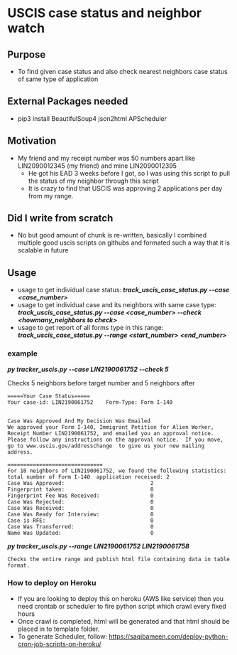 # USCIS case status and neighbor watch
## Purpose
  * To find given case status and also check nearest neighbors case status of same type of application
## External Packages needed
  * pip3 install BeautifulSoup4 json2html APScheduler
## Motivation
  * My friend and my receipt number was 50 numbers apart like LIN2090012345 (my friend) and mine LIN2090012395
    * He got his EAD 3 weeks before I got, so I was using this script to pull the status of my neighbor through this script
    * It is crazy to find that USCIS was approving 2 applications per day from my range.
## Did I write from scratch
  * No but good amount of chunk is re-written, basically I combined multiple good uscis scripts on githubs and formated such a way that it is scalable in future
## Usage
  * usage to get individual case status:
  ***track_uscis_case_status.py --case <case_number>***
  * usage to get individual case and its neighbors with same case type:
  ***track_uscis_case_status.py --case <case_number> --check  <howmany_neighbors to check>***
  * usage to get report of all forms type in this range:
  ***track_uscis_case_status.py --range  <start_number> <end_number>***
### example

***py tracker_uscis.py --case LIN2190061752 --check 5***

Checks 5 neighbors before target number and 5 neighbors after
```
=====Your Case Status=====
Your case-id: LIN2190061752    Form-Type: Form I-140


Case Was Approved And My Decision Was Emailed
We approved your Form I-140, Immigrant Petition for Alien Worker, Receipt Number LIN2190061752, and emailed you an approval notice.  Please follow any instructions on the approval notice.  If you move, go to www.uscis.gov/addresschange  to give us your new mailing address.

==============================
For 10 neighbors of LIN2190061752, we found the following statistics:
total number of Form I-140  application received: 2
Case Was Approved:                           2
Fingerprint taken:                           0
Fingerprint Fee Was Received:                0
Case Was Rejected:                           0
Case Was Received:                           0
Case Was Ready for Interview:                0
Case is RFE:                                 0
Case Was Transferred:                        0
Name Was Updated:                            0
```

***py tracker_uscis.py --range LIN2190061752 LIN2190061758***
```
Checks the entire range and publish html file containing data in table format.
```

### How to deploy on Heroku
 * If you are looking to deploy this on heroku (AWS like service) then you need crontab or scheduler to fire python script which crawl every fixed hours
 * Once crawl is completed, html will be generated and that html should be placed in to template folder.
 * To generate Scheduler, follow: https://saqibameen.com/deploy-python-cron-job-scripts-on-heroku/ 
